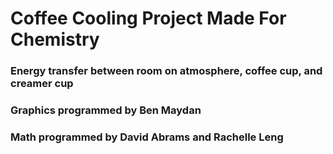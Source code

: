 # Coffee Cooling Project Made For Chemistry
### Energy transfer between room on atmosphere, coffee cup, and creamer cup
### Graphics programmed by Ben Maydan
### Math programmed by David Abrams and Rachelle Leng
